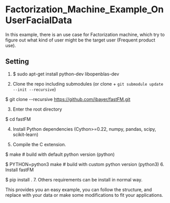 # Factorization_Machine_Example_OnUserFacialData
In this example, there is an use case for Factorization machine, which try to figure out what kind of user might be the target user (Frequent product use).

## Setting

1. $ sudo apt-get install python-dev libopenblas-dev

2. Clone the repo including submodules (or clone + `git submodule update --init --recursive`)

$ git clone --recursive https://github.com/ibayer/fastFM.git

3. Enter the root directory

$ cd fastFM

4. Install Python dependencies (Cython>=0.22, numpy, pandas, scipy, scikit-learn)

5. Compile the C extension.

$ make                      # build with default python version (python)

$ PYTHON=python3 make       # build with custom python version (python3)
6. Install fastFM

$ pip install .
7. Others requirements can be install in normal way.

This provides you an easy example, you can follow the structure, and replace with your data or make some modifications to fit your applications.
